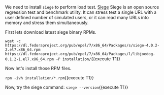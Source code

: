 We need to install `siege` to perform load test. [Siege](https://www.joedog.org/siege-home/) Siege is an open source regression test and benchmark utility. It can stress test a single URL with a user defined number of simulated users, or it can read many URLs into memory and stress them simultaneously.

First lets download latest siege binary RPMs.

`wget -c https://dl.fedoraproject.org/pub/epel/7/x86_64/Packages/s/siege-4.0.2-2.el7.x86_64.rpm https://dl.fedoraproject.org/pub/epel/7/x86_64/Packages/l/libjoedog-0.1.2-1.el7.x86_64.rpm -P installation/`{{execute T1}}

Now let's install those RPM files.

`rpm -ivh installation/*.rpm`{{execute T1}}

Now, try the siege command: `siege --version`{{execute T1}}

